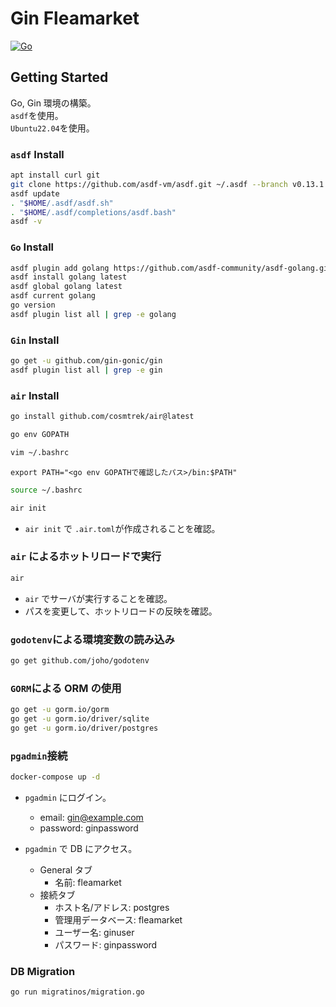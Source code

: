 # Gin Fleamarket

[![Go](https://pkg.go.dev/badge/github.com/gin-gonic/gin.svg)](https://pkg.go.dev/github.com/gin-gonic/gin)

## Getting Started

Go, Gin 環境の構築。  
`asdf`を使用。  
`Ubuntu22.04`を使用。

### `asdf` Install

```bash
apt install curl git
git clone https://github.com/asdf-vm/asdf.git ~/.asdf --branch v0.13.1
asdf update
. "$HOME/.asdf/asdf.sh"
. "$HOME/.asdf/completions/asdf.bash"
asdf -v
```

### `Go` Install

```bash
asdf plugin add golang https://github.com/asdf-community/asdf-golang.git
asdf install golang latest
asdf global golang latest
asdf current golang
go version
asdf plugin list all | grep -e golang
```

### `Gin` Install

```bash
go get -u github.com/gin-gonic/gin
asdf plugin list all | grep -e gin
```

### `air` Install

```bash
go install github.com/cosmtrek/air@latest
```

```bash
go env GOPATH
```

```bash
vim ~/.bashrc
```

```bash: .bashrc
export PATH="<go env GOPATHで確認したパス>/bin:$PATH"
```

```bash
source ~/.bashrc
```

```bash
air init
```

- `air init` で `.air.toml`が作成されることを確認。

### `air` によるホットリロードで実行

```bash
air
```

- `air` でサーバが実行することを確認。
- パスを変更して、ホットリロードの反映を確認。

### `godotenv`による環境変数の読み込み

```bash
go get github.com/joho/godotenv
```

### `GORM`による ORM の使用

```bash
go get -u gorm.io/gorm
go get -u gorm.io/driver/sqlite
go get -u gorm.io/driver/postgres
```

### `pgadmin`接続

```bash
docker-compose up -d
```

- `pgadmin` にログイン。

  - email: gin@example.com
  - password: ginpassword

- `pgadmin` で DB にアクセス。
  - General タブ
    - 名前: fleamarket
  - 接続タブ
    - ホスト名/アドレス: postgres
    - 管理用データベース: fleamarket
    - ユーザー名: ginuser
    - パスワード: ginpassword

### DB Migration

```bash
go run migratinos/migration.go
```
